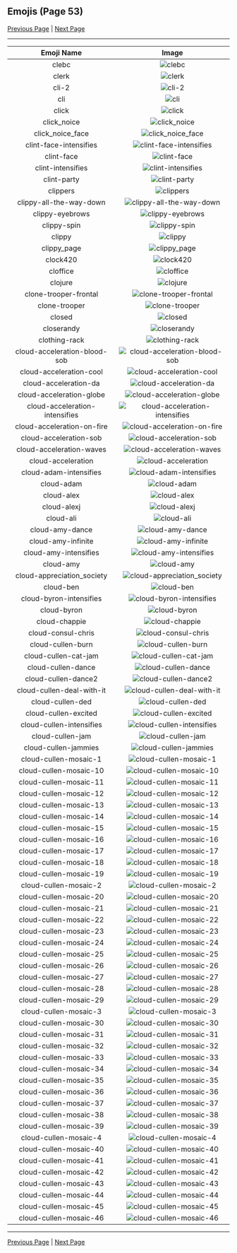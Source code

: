 
## Emojis (Page 53)

[Previous Page](/docs/hc/page-c-0052.md)
  | [Next Page](/docs/hc/page-c-0054.md)

<hr />

|Emoji Name|Image|
| :-: | :-: |
|clebc| ![clebc](/emojis/hc/clebc.jpg)|
|clerk| ![clerk](/emojis/hc/clerk.png)|
|cli-2| ![cli-2](/emojis/hc/cli-2.png)|
|cli| ![cli](/emojis/hc/cli.png)|
|click| ![click](/emojis/hc/click.gif)|
|click_noice| ![click_noice](/emojis/hc/click_noice.gif)|
|click_noice_face| ![click_noice_face](/emojis/hc/click_noice_face.gif)|
|clint-face-intensifies| ![clint-face-intensifies](/emojis/hc/clint-face-intensifies.gif)|
|clint-face| ![clint-face](/emojis/hc/clint-face.png)|
|clint-intensifies| ![clint-intensifies](/emojis/hc/clint-intensifies.gif)|
|clint-party| ![clint-party](/emojis/hc/clint-party.gif)|
|clippers| ![clippers](/emojis/hc/clippers.png)|
|clippy-all-the-way-down| ![clippy-all-the-way-down](/emojis/hc/clippy-all-the-way-down.gif)|
|clippy-eyebrows| ![clippy-eyebrows](/emojis/hc/clippy-eyebrows.png)|
|clippy-spin| ![clippy-spin](/emojis/hc/clippy-spin.gif)|
|clippy| ![clippy](/emojis/hc/clippy.png)|
|clippy_page| ![clippy_page](/emojis/hc/clippy_page.png)|
|clock420| ![clock420](/emojis/hc/clock420.png)|
|cloffice| ![cloffice](/emojis/hc/cloffice.jpg)|
|clojure| ![clojure](/emojis/hc/clojure.png)|
|clone-trooper-frontal| ![clone-trooper-frontal](/emojis/hc/clone-trooper-frontal.png)|
|clone-trooper| ![clone-trooper](/emojis/hc/clone-trooper.png)|
|closed| ![closed](/emojis/hc/closed.png)|
|closerandy| ![closerandy](/emojis/hc/closerandy.png)|
|clothing-rack| ![clothing-rack](/emojis/hc/clothing-rack.png)|
|cloud-acceleration-blood-sob| ![cloud-acceleration-blood-sob](/emojis/hc/cloud-acceleration-blood-sob.png)|
|cloud-acceleration-cool| ![cloud-acceleration-cool](/emojis/hc/cloud-acceleration-cool.png)|
|cloud-acceleration-da| ![cloud-acceleration-da](/emojis/hc/cloud-acceleration-da.png)|
|cloud-acceleration-globe| ![cloud-acceleration-globe](/emojis/hc/cloud-acceleration-globe.gif)|
|cloud-acceleration-intensifies| ![cloud-acceleration-intensifies](/emojis/hc/cloud-acceleration-intensifies.gif)|
|cloud-acceleration-on-fire| ![cloud-acceleration-on-fire](/emojis/hc/cloud-acceleration-on-fire.gif)|
|cloud-acceleration-sob| ![cloud-acceleration-sob](/emojis/hc/cloud-acceleration-sob.png)|
|cloud-acceleration-waves| ![cloud-acceleration-waves](/emojis/hc/cloud-acceleration-waves.gif)|
|cloud-acceleration| ![cloud-acceleration](/emojis/hc/cloud-acceleration.png)|
|cloud-adam-intensifies| ![cloud-adam-intensifies](/emojis/hc/cloud-adam-intensifies.gif)|
|cloud-adam| ![cloud-adam](/emojis/hc/cloud-adam.png)|
|cloud-alex| ![cloud-alex](/emojis/hc/cloud-alex.png)|
|cloud-alexj| ![cloud-alexj](/emojis/hc/cloud-alexj.jpg)|
|cloud-ali| ![cloud-ali](/emojis/hc/cloud-ali.jpg)|
|cloud-amy-dance| ![cloud-amy-dance](/emojis/hc/cloud-amy-dance.gif)|
|cloud-amy-infinite| ![cloud-amy-infinite](/emojis/hc/cloud-amy-infinite.gif)|
|cloud-amy-intensifies| ![cloud-amy-intensifies](/emojis/hc/cloud-amy-intensifies.gif)|
|cloud-amy| ![cloud-amy](/emojis/hc/cloud-amy.png)|
|cloud-appreciation_society| ![cloud-appreciation_society](/emojis/hc/cloud-appreciation_society.png)|
|cloud-ben| ![cloud-ben](/emojis/hc/cloud-ben.jpg)|
|cloud-byron-intensifies| ![cloud-byron-intensifies](/emojis/hc/cloud-byron-intensifies.gif)|
|cloud-byron| ![cloud-byron](/emojis/hc/cloud-byron.png)|
|cloud-chappie| ![cloud-chappie](/emojis/hc/cloud-chappie.jpg)|
|cloud-consul-chris| ![cloud-consul-chris](/emojis/hc/cloud-consul-chris.jpg)|
|cloud-cullen-burn| ![cloud-cullen-burn](/emojis/hc/cloud-cullen-burn.gif)|
|cloud-cullen-cat-jam| ![cloud-cullen-cat-jam](/emojis/hc/cloud-cullen-cat-jam.gif)|
|cloud-cullen-dance| ![cloud-cullen-dance](/emojis/hc/cloud-cullen-dance.gif)|
|cloud-cullen-dance2| ![cloud-cullen-dance2](/emojis/hc/cloud-cullen-dance2.gif)|
|cloud-cullen-deal-with-it| ![cloud-cullen-deal-with-it](/emojis/hc/cloud-cullen-deal-with-it.gif)|
|cloud-cullen-ded| ![cloud-cullen-ded](/emojis/hc/cloud-cullen-ded.png)|
|cloud-cullen-excited| ![cloud-cullen-excited](/emojis/hc/cloud-cullen-excited.gif)|
|cloud-cullen-intensifies| ![cloud-cullen-intensifies](/emojis/hc/cloud-cullen-intensifies.gif)|
|cloud-cullen-jam| ![cloud-cullen-jam](/emojis/hc/cloud-cullen-jam.gif)|
|cloud-cullen-jammies| ![cloud-cullen-jammies](/emojis/hc/cloud-cullen-jammies.gif)|
|cloud-cullen-mosaic-1| ![cloud-cullen-mosaic-1](/emojis/hc/cloud-cullen-mosaic-1.png)|
|cloud-cullen-mosaic-10| ![cloud-cullen-mosaic-10](/emojis/hc/cloud-cullen-mosaic-10.png)|
|cloud-cullen-mosaic-11| ![cloud-cullen-mosaic-11](/emojis/hc/cloud-cullen-mosaic-11.png)|
|cloud-cullen-mosaic-12| ![cloud-cullen-mosaic-12](/emojis/hc/cloud-cullen-mosaic-12.png)|
|cloud-cullen-mosaic-13| ![cloud-cullen-mosaic-13](/emojis/hc/cloud-cullen-mosaic-13.png)|
|cloud-cullen-mosaic-14| ![cloud-cullen-mosaic-14](/emojis/hc/cloud-cullen-mosaic-14.png)|
|cloud-cullen-mosaic-15| ![cloud-cullen-mosaic-15](/emojis/hc/cloud-cullen-mosaic-15.png)|
|cloud-cullen-mosaic-16| ![cloud-cullen-mosaic-16](/emojis/hc/cloud-cullen-mosaic-16.png)|
|cloud-cullen-mosaic-17| ![cloud-cullen-mosaic-17](/emojis/hc/cloud-cullen-mosaic-17.png)|
|cloud-cullen-mosaic-18| ![cloud-cullen-mosaic-18](/emojis/hc/cloud-cullen-mosaic-18.png)|
|cloud-cullen-mosaic-19| ![cloud-cullen-mosaic-19](/emojis/hc/cloud-cullen-mosaic-19.png)|
|cloud-cullen-mosaic-2| ![cloud-cullen-mosaic-2](/emojis/hc/cloud-cullen-mosaic-2.png)|
|cloud-cullen-mosaic-20| ![cloud-cullen-mosaic-20](/emojis/hc/cloud-cullen-mosaic-20.png)|
|cloud-cullen-mosaic-21| ![cloud-cullen-mosaic-21](/emojis/hc/cloud-cullen-mosaic-21.png)|
|cloud-cullen-mosaic-22| ![cloud-cullen-mosaic-22](/emojis/hc/cloud-cullen-mosaic-22.png)|
|cloud-cullen-mosaic-23| ![cloud-cullen-mosaic-23](/emojis/hc/cloud-cullen-mosaic-23.png)|
|cloud-cullen-mosaic-24| ![cloud-cullen-mosaic-24](/emojis/hc/cloud-cullen-mosaic-24.png)|
|cloud-cullen-mosaic-25| ![cloud-cullen-mosaic-25](/emojis/hc/cloud-cullen-mosaic-25.png)|
|cloud-cullen-mosaic-26| ![cloud-cullen-mosaic-26](/emojis/hc/cloud-cullen-mosaic-26.png)|
|cloud-cullen-mosaic-27| ![cloud-cullen-mosaic-27](/emojis/hc/cloud-cullen-mosaic-27.png)|
|cloud-cullen-mosaic-28| ![cloud-cullen-mosaic-28](/emojis/hc/cloud-cullen-mosaic-28.png)|
|cloud-cullen-mosaic-29| ![cloud-cullen-mosaic-29](/emojis/hc/cloud-cullen-mosaic-29.png)|
|cloud-cullen-mosaic-3| ![cloud-cullen-mosaic-3](/emojis/hc/cloud-cullen-mosaic-3.png)|
|cloud-cullen-mosaic-30| ![cloud-cullen-mosaic-30](/emojis/hc/cloud-cullen-mosaic-30.png)|
|cloud-cullen-mosaic-31| ![cloud-cullen-mosaic-31](/emojis/hc/cloud-cullen-mosaic-31.png)|
|cloud-cullen-mosaic-32| ![cloud-cullen-mosaic-32](/emojis/hc/cloud-cullen-mosaic-32.png)|
|cloud-cullen-mosaic-33| ![cloud-cullen-mosaic-33](/emojis/hc/cloud-cullen-mosaic-33.png)|
|cloud-cullen-mosaic-34| ![cloud-cullen-mosaic-34](/emojis/hc/cloud-cullen-mosaic-34.png)|
|cloud-cullen-mosaic-35| ![cloud-cullen-mosaic-35](/emojis/hc/cloud-cullen-mosaic-35.png)|
|cloud-cullen-mosaic-36| ![cloud-cullen-mosaic-36](/emojis/hc/cloud-cullen-mosaic-36.png)|
|cloud-cullen-mosaic-37| ![cloud-cullen-mosaic-37](/emojis/hc/cloud-cullen-mosaic-37.png)|
|cloud-cullen-mosaic-38| ![cloud-cullen-mosaic-38](/emojis/hc/cloud-cullen-mosaic-38.png)|
|cloud-cullen-mosaic-39| ![cloud-cullen-mosaic-39](/emojis/hc/cloud-cullen-mosaic-39.png)|
|cloud-cullen-mosaic-4| ![cloud-cullen-mosaic-4](/emojis/hc/cloud-cullen-mosaic-4.png)|
|cloud-cullen-mosaic-40| ![cloud-cullen-mosaic-40](/emojis/hc/cloud-cullen-mosaic-40.png)|
|cloud-cullen-mosaic-41| ![cloud-cullen-mosaic-41](/emojis/hc/cloud-cullen-mosaic-41.png)|
|cloud-cullen-mosaic-42| ![cloud-cullen-mosaic-42](/emojis/hc/cloud-cullen-mosaic-42.png)|
|cloud-cullen-mosaic-43| ![cloud-cullen-mosaic-43](/emojis/hc/cloud-cullen-mosaic-43.png)|
|cloud-cullen-mosaic-44| ![cloud-cullen-mosaic-44](/emojis/hc/cloud-cullen-mosaic-44.png)|
|cloud-cullen-mosaic-45| ![cloud-cullen-mosaic-45](/emojis/hc/cloud-cullen-mosaic-45.png)|
|cloud-cullen-mosaic-46| ![cloud-cullen-mosaic-46](/emojis/hc/cloud-cullen-mosaic-46.png)|

<hr/>

[Previous Page](/docs/hc/page-c-0052.md)
  | [Next Page](/docs/hc/page-c-0054.md)